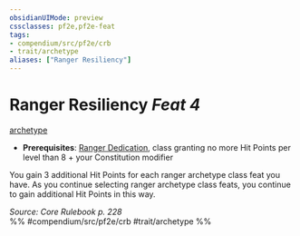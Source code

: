 ```yaml
---
obsidianUIMode: preview
cssclasses: pf2e,pf2e-feat
tags:
- compendium/src/pf2e/crb
- trait/archetype
aliases: ["Ranger Resiliency"]
---
```

# Ranger Resiliency  *Feat 4*  
[archetype](rules/traits/archetype.md "Archetype Feat Trait")  

- **Prerequisites**: [Ranger Dedication](compendium/feats/ranger-dedication.md), class granting no more Hit Points per level than 8 + your Constitution modifier

You gain 3 additional Hit Points for each ranger archetype class feat you have. As you continue selecting ranger archetype class feats, you continue to gain additional Hit Points in this way.

*Source: Core Rulebook p. 228*  
%% #compendium/src/pf2e/crb #trait/archetype %%